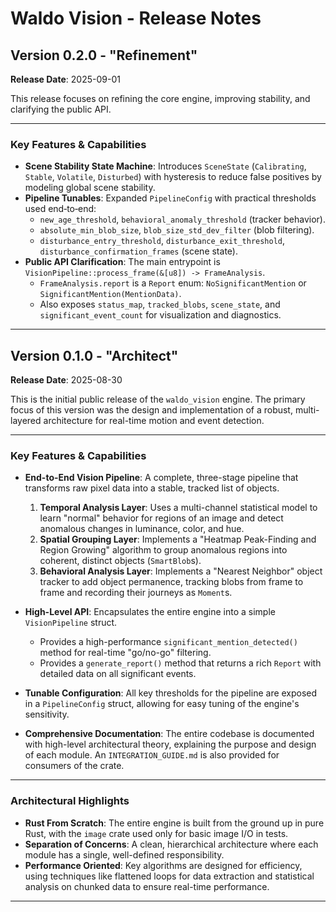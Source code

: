 # Waldo Vision - Release Notes

## Version 0.2.0 - "Refinement"

**Release Date**: 2025-09-01

This release focuses on refining the core engine, improving stability, and clarifying the public API.

---

### Key Features & Capabilities

*   **Scene Stability State Machine**: Introduces `SceneState` (`Calibrating`, `Stable`, `Volatile`, `Disturbed`) with hysteresis to reduce false positives by modeling global scene stability.
*   **Pipeline Tunables**: Expanded `PipelineConfig` with practical thresholds used end‑to‑end:
    * `new_age_threshold`, `behavioral_anomaly_threshold` (tracker behavior).
    * `absolute_min_blob_size`, `blob_size_std_dev_filter` (blob filtering).
    * `disturbance_entry_threshold`, `disturbance_exit_threshold`, `disturbance_confirmation_frames` (scene state).
*   **Public API Clarification**: The main entrypoint is `VisionPipeline::process_frame(&[u8]) -> FrameAnalysis`.
    * `FrameAnalysis.report` is a `Report` enum: `NoSignificantMention` or `SignificantMention(MentionData)`.
    * Also exposes `status_map`, `tracked_blobs`, `scene_state`, and `significant_event_count` for visualization and diagnostics.

---

## Version 0.1.0 - "Architect"

**Release Date**: 2025-08-30

This is the initial public release of the `waldo_vision` engine. The primary focus of this version was the design and implementation of a robust, multi-layered architecture for real-time motion and event detection.

---

### Key Features & Capabilities

*   **End-to-End Vision Pipeline**: A complete, three-stage pipeline that transforms raw pixel data into a stable, tracked list of objects.
    1.  **Temporal Analysis Layer**: Uses a multi-channel statistical model to learn "normal" behavior for regions of an image and detect anomalous changes in luminance, color, and hue.
    2.  **Spatial Grouping Layer**: Implements a "Heatmap Peak-Finding and Region Growing" algorithm to group anomalous regions into coherent, distinct objects (`SmartBlob`s).
    3.  **Behavioral Analysis Layer**: Implements a "Nearest Neighbor" object tracker to add object permanence, tracking blobs from frame to frame and recording their journeys as `Moment`s.

*   **High-Level API**: Encapsulates the entire engine into a simple `VisionPipeline` struct.
    *   Provides a high-performance `significant_mention_detected()` method for real-time "go/no-go" filtering.
    *   Provides a `generate_report()` method that returns a rich `Report` with detailed data on all significant events.

*   **Tunable Configuration**: All key thresholds for the pipeline are exposed in a `PipelineConfig` struct, allowing for easy tuning of the engine's sensitivity.

*   **Comprehensive Documentation**: The entire codebase is documented with high-level architectural theory, explaining the purpose and design of each module. An `INTEGRATION_GUIDE.md` is also provided for consumers of the crate.

---

### Architectural Highlights

*   **Rust From Scratch**: The entire engine is built from the ground up in pure Rust, with the `image` crate used only for basic image I/O in tests.
*   **Separation of Concerns**: A clean, hierarchical architecture where each module has a single, well-defined responsibility.
*   **Performance Oriented**: Key algorithms are designed for efficiency, using techniques like flattened loops for data extraction and statistical analysis on chunked data to ensure real-time performance.

---
